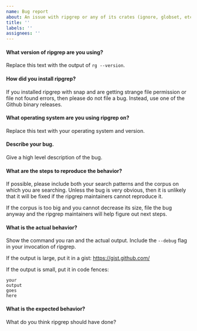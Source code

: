 ```yaml
---
name: Bug report
about: An issue with ripgrep or any of its crates (ignore, globset, etc.)
title: ''
labels: ''
assignees: ''
---
```



#### What version of ripgrep are you using?

Replace this text with the output of `rg --version`.

#### How did you install ripgrep?

If you installed ripgrep with snap and are getting strange file permission or
file not found errors, then please do not file a bug. Instead, use one of the
Github binary releases.

#### What operating system are you using ripgrep on?

Replace this text with your operating system and version.

#### Describe your bug.

Give a high level description of the bug.

#### What are the steps to reproduce the behavior?

If possible, please include both your search patterns and the corpus on which
you are searching. Unless the bug is very obvious, then it is unlikely that it
will be fixed if the ripgrep maintainers cannot reproduce it.

If the corpus is too big and you cannot decrease its size, file the bug anyway
and the ripgrep maintainers will help figure out next steps.

#### What is the actual behavior?

Show the command you ran and the actual output. Include the `--debug` flag in
your invocation of ripgrep.

If the output is large, put it in a gist: https://gist.github.com/

If the output is small, put it in code fences:

```
your
output
goes
here
```

#### What is the expected behavior?

What do you think ripgrep should have done?
